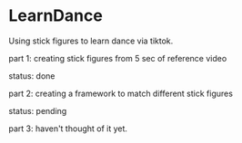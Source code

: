 # LearnDance
Using stick figures to learn dance via tiktok.


part 1: creating stick figures from 5 sec of reference video

status: done

part 2: creating a framework to match different stick figures

status: pending

part 3: haven't thought of it yet.
